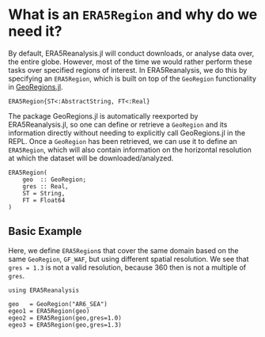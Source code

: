 # What is an `ERA5Region` and why do we need it?

By default, ERA5Reanalysis.jl will conduct downloads, or analyse data over, the entire globe.  However, most of the time we would rather perform these tasks over specified regions of interest.  In ERA5Reanalysis, we do this by specifying an `ERA5Region`, which is built on top of the `GeoRegion` functionality in [GeoRegions.jl](https://github.com/JuliaClimate/GeoRegions.jl).

```@docs
ERA5Region{ST<:AbstractString, FT<:Real}
```

The package GeoRegions.jl is automatically reexported by ERA5Reanalysis.jl, so one can define or retrieve a `GeoRegion` and its information directly without needing to explicitly call GeoRegions.jl in the REPL.  Once a `GeoRegion` has been retrieved, we can use it to define an `ERA5Region`, which will also contain information on the horizontal resolution at which the dataset will be downloaded/analyzed.

```@docs
ERA5Region(
    geo  :: GeoRegion;
    gres :: Real,
    ST = String,
    FT = Float64
)
```

## Basic Example

Here, we define `ERA5Region`s that cover the same domain based on the same `GeoRegion`, `GF_WAF`, but using different spatial resolution.  We see that `gres = 1.3` is not a valid resolution, because 360 then is not a multiple of `gres`.

```@repl
using ERA5Reanalysis

geo   = GeoRegion("AR6_SEA")
egeo1 = ERA5Region(geo)
egeo2 = ERA5Region(geo,gres=1.0)
egeo3 = ERA5Region(geo,gres=1.3)
```